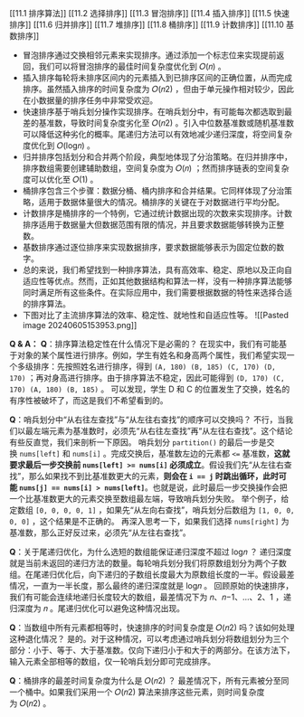 [[11.1 排序算法]]
[[11.2 选择排序]]
[[11.3 冒泡排序]]
[[11.4 插入排序]]
[[11.5 快速排序]]
[[11.6 归并排序]]
[[11.7 堆排序]]
[[11.8 桶排序]]
[[11.9 计数排序]]
[[11.10 基数排序]]

- 冒泡排序通过交换相邻元素来实现排序。通过添加一个标志位来实现提前返回，我们可以将冒泡排序的最佳时间复杂度优化到 𝑂(𝑛) 。
- 插入排序每轮将未排序区间内的元素插入到已排序区间的正确位置，从而完成排序。虽然插入排序的时间复杂度为 𝑂(𝑛2) ，但由于单元操作相对较少，因此在小数据量的排序任务中非常受欢迎。
- 快速排序基于哨兵划分操作实现排序。在哨兵划分中，有可能每次都选取到最差的基准数，导致时间复杂度劣化至 𝑂(𝑛2) 。引入中位数基准数或随机基准数可以降低这种劣化的概率。尾递归方法可以有效地减少递归深度，将空间复杂度优化到 𝑂(log⁡𝑛) 。
- 归并排序包括划分和合并两个阶段，典型地体现了分治策略。在归并排序中，排序数组需要创建辅助数组，空间复杂度为 𝑂(𝑛) ；然而排序链表的空间复杂度可以优化至 𝑂(1) 。
- 桶排序包含三个步骤：数据分桶、桶内排序和合并结果。它同样体现了分治策略，适用于数据体量很大的情况。桶排序的关键在于对数据进行平均分配。
- 计数排序是桶排序的一个特例，它通过统计数据出现的次数来实现排序。计数排序适用于数据量大但数据范围有限的情况，并且要求数据能够转换为正整数。
- 基数排序通过逐位排序来实现数据排序，要求数据能够表示为固定位数的数字。
- 总的来说，我们希望找到一种排序算法，具有高效率、稳定、原地以及正向自适应性等优点。然而，正如其他数据结构和算法一样，没有一种排序算法能够同时满足所有这些条件。在实际应用中，我们需要根据数据的特性来选择合适的排序算法。
- 下图对比了主流排序算法的效率、稳定性、就地性和自适应性等。
![[Pasted image 20240605153953.png]]


**Q & A：**
**Q**：排序算法稳定性在什么情况下是必需的？
在现实中，我们有可能基于对象的某个属性进行排序。例如，学生有姓名和身高两个属性，我们希望实现一个多级排序：先按照姓名进行排序，得到 `(A, 180) (B, 185) (C, 170) (D, 170)` ；再对身高进行排序。由于排序算法不稳定，因此可能得到 `(D, 170) (C, 170) (A, 180) (B, 185)` 。
可以发现，学生 D 和 C 的位置发生了交换，姓名的有序性被破坏了，而这是我们不希望看到的。

**Q**：哨兵划分中“从右往左查找”与“从左往右查找”的顺序可以交换吗？
不行，当我们以最左端元素为基准数时，必须先“从右往左查找”再“从左往右查找”。这个结论有些反直觉，我们来剖析一下原因。
哨兵划分 `partition()` 的最后一步是交换 `nums[left]` 和 `nums[i]` 。完成交换后，基准数左边的元素都 `<=` 基准数，**这就要求最后一步交换前 `nums[left] >= nums[i]` 必须成立**。假设我们先“从左往右查找”，那么如果找不到比基准数更大的元素，**则会在 `i == j` 时跳出循环，此时可能 `nums[j] == nums[i] > nums[left]`**。也就是说，此时最后一步交换操作会把一个比基准数更大的元素交换至数组最左端，导致哨兵划分失败。
举个例子，给定数组 `[0, 0, 0, 0, 1]` ，如果先“从左向右查找”，哨兵划分后数组为 `[1, 0, 0, 0, 0]` ，这个结果是不正确的。
再深入思考一下，如果我们选择 `nums[right]` 为基准数，那么正好反过来，必须先“从左往右查找”。

**Q**：关于尾递归优化，为什么选短的数组能保证递归深度不超过 log⁡𝑛 ？
递归深度就是当前未返回的递归方法的数量。每轮哨兵划分我们将原数组划分为两个子数组。在尾递归优化后，向下递归的子数组长度最大为原数组长度的一半。假设最差情况，一直为一半长度，那么最终的递归深度就是 log⁡𝑛 。
回顾原始的快速排序，我们有可能会连续地递归长度较大的数组，最差情况下为 𝑛、𝑛−1、…、2、1 ，递归深度为 𝑛 。尾递归优化可以避免这种情况出现。

**Q**：当数组中所有元素都相等时，快速排序的时间复杂度是 𝑂(𝑛2) 吗？该如何处理这种退化情况？
是的。对于这种情况，可以考虑通过哨兵划分将数组划分为三个部分：小于、等于、大于基准数。仅向下递归小于和大于的两部分。在该方法下，输入元素全部相等的数组，仅一轮哨兵划分即可完成排序。

**Q**：桶排序的最差时间复杂度为什么是 𝑂(𝑛2) ？
最差情况下，所有元素被分至同一个桶中。如果我们采用一个 𝑂(𝑛2) 算法来排序这些元素，则时间复杂度为 𝑂(𝑛2) 。